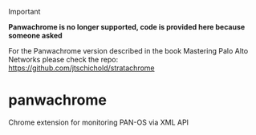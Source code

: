 > [!IMPORTANT]
> **Panwachrome is no longer supported, code is provided here because someone asked**
>
> For the Panwachrome version described in the book Mastering Palo Alto Networks please check the repo: https://github.com/jtschichold/stratachrome

# panwachrome
Chrome extension for monitoring PAN-OS via XML API
